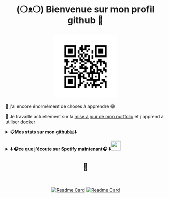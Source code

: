 # <p align="center"> (❍ᴥ❍) Bienvenue sur mon profil github 👋 </p>

<!--
**ay-belbachir/ay-belbachir** is a ✨ _special_ ✨ repository because its `README.md` (this file) appears on your GitHub profile.

Here are some ideas to get you started:

- 👯 I’m looking to collaborate on ...
- 🤔 I’m looking for help with ...
- 💬 Ask me about ...
- 📫 How to reach me: ...
- 
-->

[comment]: <> (<p align="center"> <img src="https://github.com/ay-belbachir/portefolio_Ayoub_Belbachir_SIO_SISR/blob/main/img/frame.png" width="200" height="whatever"> </p>)

<p align="center"> <img src="spotify-now/chart.png" width="200" height="whatever"> </p>

:seedling:  j'ai encore énormément de choses à apprendre :grin:


:telescope: Je travaille actuellement sur la [mise à jour de mon portfolio](https://github.com/ay-belbachir/portefolio_Ayoub_Belbachir_SIO_SISR) et j'apprend à utiliser [docker](https://www.docker.com/)



**<details><summary>:clipboard:Mes stats sur mon github:bar_chart:⬇️</summary>**

[![Top Langs](https://github-readme-stats.vercel.app/api/top-langs/?username=ay-belbachir&layout=compact&theme=tokyonight)](https://github.com/ay-belbachir/github-readme-stats) [![Anurag's GitHub stats](https://github-readme-stats.vercel.app/api?username=ay-belbachir&theme=tokyonight&hide=prs,issues,contribs&show_icons=1&count_private=1)](https://github.com/ay-belbachir/github-readme-stats?target=_blank)
    
</details>

 **<details><summary>⬇️ :headphones:ce que j'écoute sur Spotify maintenant:headphones: ⬇️<img src="https://raw.githubusercontent.com/FortAwesome/Font-Awesome/2360bd54ca4abe8e013d424e6679a397e9b717c8/svgs/brands/spotify.svg" width="30" height="30" > </summary>**

&nbsp;<p align="center">[![Spotify](https://spotify-now-playing-azure-xi.vercel.app/api/spotify?background_color=1a1b27)](https://open.spotify.com/user/s1uhanss3zqunmbbbf7hk2x32)
  </details>
  </p>
 
## <p align="center"> :pushpin: </p>
  
  
&nbsp;<p align="center">[![Readme Card](https://github-readme-stats.vercel.app/api/pin/?username=ay-belbachir&repo=SCRIPT_AD_NPS&theme=tokyonight)](https://github.com/ay-belbachir/SCRIPT_AD_NPS?target=_blank) [![Readme Card](https://github-readme-stats.vercel.app/api/pin/?username=ay-belbachir&repo=portefolio_Ayoub_Belbachir_SIO_SISR&theme=tokyonight)](https://github.com/ay-belbachir/portefolio_Ayoub_Belbachir_SIO_SISR?target=_blank)
</p>



<!--⚡ Fun fact: le dev n'est pas ma specialité :wink: -->
